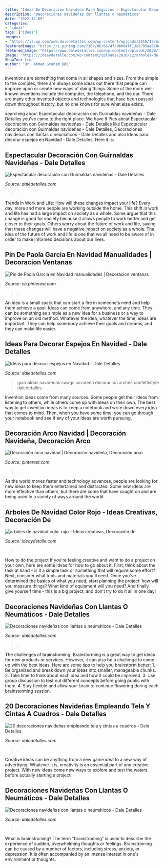 ```yaml
---
title: "Ideas De Decoracion Navideña Para Negocios - Espectacular Decoración Con Guirnaldas Navideñas"
description: "Decoraciones navideñas con llantas o neumáticos"
date: "2022-12-09"
categories:
- "ideas"
tags: ["ideas"]
images:
- "https://i2.wp.com/www.daledetalles.com/wp-content/uploads/2016/12/navidad-con-llantas5.jpg"
featuredImage: "https://i.pinimg.com/736x/0b/06/4f/0b064ff13e6705aa678cd9db294fb4fd.jpg"
featured_image: "https://www.daledetalles.com/wp-content/uploads/2020/11/decoracion-con-liston-a-cuadros-1.jpg"
image: "https://ideaydetalle.com/wp-content/uploads/2018/12/arboles-de-navidad-color-rojo.jpg"
ShowToc: true
author: "Dr. Ahmad Graham DDS"
---
```



Inventions are something that come in all shapes and sizes. From the simple to the complex, there are always some ideas out there that people can improve upon or create new ways of doing things. Some of the more well-known inventions include the computer, the telephone, and the car. There are many other invented objects and technologies that have been passed down throughout history, but no one knows for sure what else exists.

	

		
searching about Espectacular decoración con Guirnaldas navideñas - Dale Detalles you've came to the right place. We have 8 Pics about Espectacular decoración con Guirnaldas navideñas - Dale Detalles like Espectacular decoración con Guirnaldas navideñas - Dale Detalles, Decoraciones navideñas con llantas o neumáticos - Dale Detalles and also Ideas para decorar espejos en Navidad - Dale Detalles. Here it is:
		
    
## Espectacular Decoración Con Guirnaldas Navideñas - Dale Detalles

<img loading=lazy src="https://www.daledetalles.com/wp-content/uploads/2020/09/girnaldas-navideñas14.jpg" onerror="this.onerror=null;this.src='https://tse4.mm.bing.net/th?id=OIP.GKyCL3T7yMklVHfZJANRugHaJ4&amp;pid=15.1';" alt="Espectacular decoración con Guirnaldas navideñas - Dale Detalles">

_Source: daledetalles.com_

>. 

	

Trends in Work and Life: How will these changes impact your life?
Every day, more and more people are working outside the home. This shift in work and life has had a large impact on society as a whole. Some argue that this change is good for society because it allows people to work better and get closer to their goals. Others worry about the future of work and life, saying that these changes will have a negative impact on society as a whole. The idea of the future of work and life is one that we all need to be aware of in order to make informed decisions about our lives.

    
## Pin De Paola Garcia En Navidad Manualidades | Decoracion Ventanas

<img loading=lazy src="https://i.pinimg.com/736x/87/a6/f1/87a6f129a361d84d911bfa63b8269d77.jpg" onerror="this.onerror=null;this.src='https://tse1.mm.bing.net/th?id=OIP.OnGpb6SPBZ_RxXdDJGuYVgHaJ4&amp;pid=15.1';" alt="Pin de Paola Garcia en Navidad manualidades | Decoracion ventanas">

_Source: co.pinterest.com_

>. 

	

An idea is a small spark that can start a fire in someone's mind and help them achieve a goal. Ideas can come from anywhere, and any time. They can be something as simple as a new idea for a business or a way to improve on an old method. Whatever the idea, whatever the time, ideas are important. They can help somebody achieve their goals and dreams, and they can make life easier.

    
## Ideas Para Decorar Espejos En Navidad - Dale Detalles

<img loading=lazy src="https://www.daledetalles.com/wp-content/uploads/2017/11/decoración-navideña-en-espejos7.jpg" onerror="this.onerror=null;this.src='https://tse4.mm.bing.net/th?id=OIP.nFziO-hoxofU1c53jlDL3QHaJ4&amp;pid=15.1';" alt="Ideas para decorar espejos en Navidad - Dale Detalles">

_Source: daledetalles.com_

>guirnaldas navidenas swags navideña decoración arches confettistyle daledetalles. 

	

Invention ideas come from many sources. Some people get their ideas from listening to others, while others come up with ideas on their own. The best way to get invention ideas is to keep a notebook and write down every idea that comes to mind. Then, when you have some time, you can go through your notebook and see if any of your ideas are worth pursuing.

    
## Decoración Arco Navidad | Decoración Navideña, Decoración Arco

<img loading=lazy src="https://i.pinimg.com/736x/0b/06/4f/0b064ff13e6705aa678cd9db294fb4fd.jpg" onerror="this.onerror=null;this.src='https://tse1.mm.bing.net/th?id=OIP.oKU-Cmf2CQVhEkvDG-C6mQHaJ3&amp;pid=15.1';" alt="Decoración arco navidad | Decoración navideña, Decoración arco">

_Source: pinterest.com_

>. 

	

As the world moves faster and technology advances, people are looking for new ideas to keep them entertained and distracted. Some new ideas are more effective than others, but there are some that have caught on and are being used in a variety of ways around the world.

    
## Arboles De Navidad Color Rojo - Ideas Creativas, Decoración De

<img loading=lazy src="https://ideaydetalle.com/wp-content/uploads/2018/12/arboles-de-navidad-color-rojo.jpg" onerror="this.onerror=null;this.src='https://tse1.mm.bing.net/th?id=OIP.Jr_0M8ydVEyMPS_9Q4i1yQHaSs&amp;pid=15.1';" alt="arboles de navidad color rojo - Ideas creativas, Decoración de">

_Source: ideaydetalle.com_

>. 

	

How to do the project
If you're feeling creative and want to do a project on your own, here are some ideas for how to go about it. First, think about the task at hand - is it a simple task or something that will require some effort? Next, consider what tools and materials you'll need. Once you've determined the basics of what you need, start planning the project: how will you measure things? What kind of equipment will you need? And finally, give yourself time - this is a big project, and don't try to do it all in one day!

    
## Decoraciones Navideñas Con Llantas O Neumáticos - Dale Detalles

<img loading=lazy src="https://i2.wp.com/www.daledetalles.com/wp-content/uploads/2016/12/navidad-con-llantas16.jpg" onerror="this.onerror=null;this.src='https://tse4.mm.bing.net/th?id=OIP.1XfkN39FIeVZyfZyeIRFHAHaJ4&amp;pid=15.1';" alt="Decoraciones navideñas con llantas o neumáticos - Dale Detalles">

_Source: daledetalles.com_

>. 

	

The challenges of brainstorming.
Brainstorming is a great way to get ideas for new products or services. However, it can also be a challenge to come up with the best ideas. Here are some tips to help you brainstorm better: 1. Be organized and break down your ideas into smaller, manageable chunks. 2. Take time to think about each idea and how it could be improved. 3. Use group discussion to test out different concepts before going public with them. 4. Stay flexible and allow your brain to continue flowering during each brainstorming session.

    
## 20 Decoraciones Navideñas Empleando Tela Y Cintas A Cuadros - Dale Detalles

<img loading=lazy src="https://www.daledetalles.com/wp-content/uploads/2020/11/decoracion-con-liston-a-cuadros-1.jpg" onerror="this.onerror=null;this.src='https://tse2.mm.bing.net/th?id=OIP.Ys-St9S7FaKjuHvdOs9LYQHaJ3&amp;pid=15.1';" alt="20 decoraciones navideñas empleando tela y cintas a cuadros - Dale Detalles">

_Source: daledetalles.com_

>. 

	

Creative ideas can be anything from a new game idea to a new way of advertising. Whatever it is, creativity is an essential part of any creative project. With new ideas come new ways to explore and test the waters before actually starting a project.

    
## Decoraciones Navideñas Con Llantas O Neumáticos - Dale Detalles

<img loading=lazy src="https://i2.wp.com/www.daledetalles.com/wp-content/uploads/2016/12/navidad-con-llantas5.jpg" onerror="this.onerror=null;this.src='https://tse2.mm.bing.net/th?id=OIP.36XJ7RiFPc7I4AjMCOjx3QHaJ4&amp;pid=15.1';" alt="Decoraciones navideñas con llantas o neumáticos - Dale Detalles">

_Source: daledetalles.com_

>. 

	

What is brainstroming?
The term "brainstroming" is used to describe the experience of sudden, overwhelming thoughts or feelings. Brainstroming can be caused by a number of factors, including stress, anxiety, or depression. It is often accompanied by an intense interest in one's environment or thoughts.

